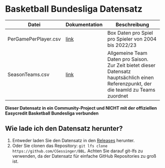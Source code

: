 # Basketball Bundesliga Datensatz
|Datei|Dokumentation|Beschreibung|
|---|---|---|
|PerGamePerPlayer.csv|[link](https://github.com/CGessinger/BBL/wiki/PerGamePerPlayer-Documentation)|Box Daten pro Spiel pro Spieler von 2004 bis 2022/23|
|SeasonTeams.csv|[link](https://github.com/CGessinger/BBL/wiki/SeasonTeams-Documentation)|Allgemeine Team Daten pro Saison. Zur Zeit bietet dieser Datensatz hauptsächlich einen Referenzpunkt, der die teamId zu Teams zuordnet

**Dieser Datensatz in ein Community-Project und NICHT mit der offiziellen Easycredit Basketball Bundesliga verbunden**

## Wie lade ich den Datensatz herunter?
1. Entweder laden Sie den Datensatz in den [Releases](https://github.com/CGessinger/BBL/releases/) herunter.
2. Oder Sie clonen das Repository: `git lfs clone https://github.com/CGessinger/BBL`. Achten Sie darauf git-lfs zu verwenden, da der Datensatz für einfache GitHub Repositories zu groß ist. 
